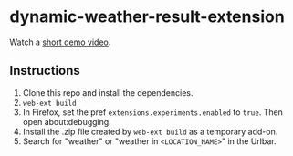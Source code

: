# dynamic-weather-result-extension

Watch a [short demo video](https://imgur.com/a/mykAcB6).

## Instructions
1. Clone this repo and install the dependencies.
2. `web-ext build`
3. In Firefox, set the pref `extensions.experiments.enabled` to `true`. Then open about:debugging.
4. Install the .zip file created by `web-ext build` as a temporary add-on.
5. Search for "weather" or "weather in `<LOCATION_NAME>`" in the Urlbar.
